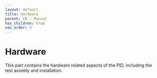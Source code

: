 ```yaml
---
layout: default
title: Hardware
parent: EN - Manual
has_children: true
nav_order: 5
---
```


# Hardware

This part contains the hardware related aspects of the PID, including the test assebly and installation.
